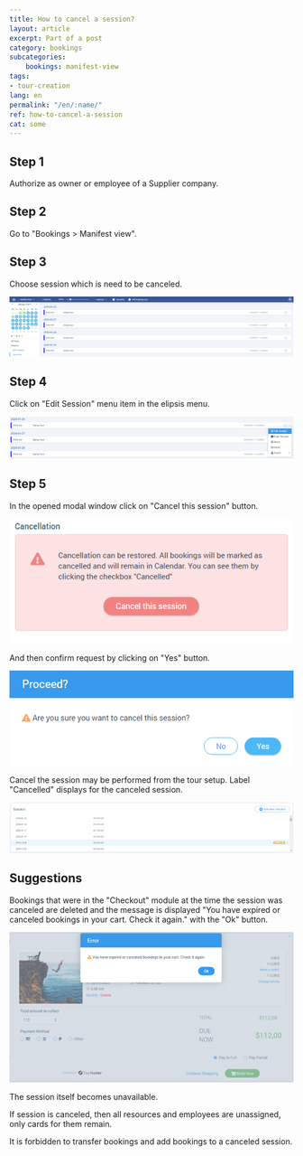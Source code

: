 ```yaml
---
title: How to cancel a session?
layout: article
excerpt: Part of a post
category: bookings
subcategories:
    bookings: manifest-view
tags:
- tour-creation
lang: en
permalink: "/en/:name/"
ref: how-to-cancel-a-session
cat: some
---
```


## **Step 1**

Authorize as owner or employee of a Supplier company.

## **Step 2**

Go to "Bookings > Manifest view".

## **Step 3**

Choose session which is need to be canceled.

![How_to_setup_a_session1](/assets/images/how_to_setup_a_session1.png)

## **Step 4**

Click on "Edit Session" menu item in the elipsis menu.

![How_to_setup_a_session2](/assets/images/how_to_setup_a_session2.png)

## **Step 5**

In the opened modal window click on "Cancel this session" button.

![How_to_cancel_a_session1](/assets/images/how_to_cancel_a_session1.png)

And then confirm request by clicking on "Yes" button.

![How_to_cancel_a_session2](/assets/images/how_to_cancel_a_session2.png)

Сancel the session may be performed from the tour setup. Label "Cancelled" displays for the canceled session.

![How_to_cancel_a_session3](/assets/images/how_to_cancel_a_session3.png)

## **Suggestions**

Bookings that were in the "Checkout" module at the time the session was canceled are deleted and the message is displayed "You have expired or canceled bookings in your cart. Check it again." with the "Ok" button. 

![How_to_cancel_a_session4](/assets/images/how_to_cancel_a_session4.png)

The session itself becomes unavailable.

If session is canceled, then all resources and employees are unassigned, only cards for them remain.

It is forbidden to transfer bookings and add bookings to a canceled session.